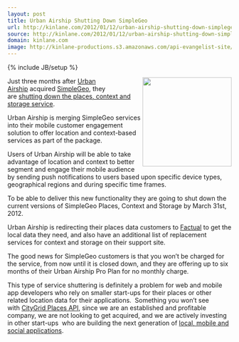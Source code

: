 ```yaml
---
layout: post
title: Urban Airship Shutting Down SimpleGeo
url: http://kinlane.com/2012/01/12/urban-airship-shutting-down-simplegeo/
source: http://kinlane.com/2012/01/12/urban-airship-shutting-down-simplegeo/
domain: kinlane.com
image: http://kinlane-productions.s3.amazonaws.com/api-evangelist-site/blog/simplegeo (1).jpg
---
```

{% include JB/setup %}<p><p><a title="SimpleGeo" href="https://simplegeo.com/"><img class="aligncenter size-full wp-image-481" title="simplegeo (1)" src="http://www.citygridmedia.com/developer/wp-content/uploads/2012/01/simplegeo-1.jpg" alt="" width="200" align="right" /></a>Just three months after&nbsp;<a title="Urban Airship" href="http://urbanairship.com/">Urban Airship</a>&nbsp;acquired&nbsp;<a title="SimpleGeo" href="https://simplegeo.com/">SimpleGeo</a>, they are&nbsp;<a title="shutting down the places, context and storage service" href="http://urbanairship.com/blog/2012/01/12/update-on-our-plan-to-integrate-location-and-context-services-into-our-push-messaging-platform/">shutting down the places, context and storage service</a>.</p>
<p>Urban Airship is merging SimpleGeo services into their mobile customer engagement solution to offer location and context-based services as part of the package.</p>
<p>Users of Urban Airship will be able to take advantage of location and context to better segment and engage their mobile audience by sending push notifications to users based upon specific device types, geographical regions and during specific time frames.</p>
<p>To be able to deliver this new functionality they are going to shut down the current versions of SimpleGeo Places, Context and Storage by March 31st, 2012.</p>
<p>Urban Airship is redirecting their places data customers to&nbsp;<a title="Factual" href="http://www.factual.com/">Factual</a>&nbsp;to get the local data they need, and also have an additional list of replacement services for context and storage on their support site.</p>
<p>The good news for SimpleGeo customers is that you won&rsquo;t be charged for the service, from now until it is closed down, and they are offering up to six months of their Urban Airship Pro Plan for no monthly charge.</p>
<p>This type of service shuttering is definitely a problem for web and mobile app developers who rely on smaller start-ups for their places or other related location data for their applications. &nbsp;Something you won&rsquo;t see with&nbsp;<a title="CityGrid Places API" href="http://docs.citygridmedia.com/display/citygridv2/Places+API">CityGrid Places API</a>, since we are an established and profitable company, we are not looking to get acquired, and we are actively investing in other start-ups &nbsp;who are building the next generation of&nbsp;<a title="local, mobile and social applications" href="http://developer.citygridmedia.com/">local, mobile and social applications</a>.</p></p>
